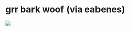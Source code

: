 <!--
id: 98654866
link: http://tumblr.atmos.org/post/98654866/grr-bark-woof-via-eabenes
slug: grr-bark-woof-via-eabenes
date: Tue Apr 21 2009 15:10:29 GMT-0700 (PDT)
publish: 2009-04-021
tags: 
title: grr bark woof (via eabenes)
-->


grr bark woof (via eabenes)
===========================

![](http://24.media.tumblr.com/ZyX8Upfynmkp28lwoCSGQ9RQo1_500.jpg)

